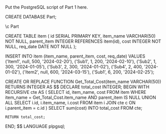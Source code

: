 Put the PostgreSQL script of Part 1 here.

CREATE DATABASE Part;


\c Part


CREATE TABLE item (
    id SERIAL PRIMARY KEY,
    item_name VARCHAR(50) NOT NULL,
    parent_item INTEGER REFERENCES item(id),
    cost INTEGER NOT NULL,
    req_date DATE NOT NULL
);


INSERT INTO item (item_name, parent_item, cost, req_date) VALUES
    ('Item1', null, 500, '2024-02-20'),
    ('Sub1', 1, 200, '2024-02-10'),
    ('Sub2', 1, 300, '2024-01-05'),
    ('Sub3', 2, 300, '2024-01-02'),
    ('Sub4', 2, 400, '2024-01-02'),
    ('Item2', null, 600, '2024-03-15'),
    ('Sub1', 6, 200, '2024-02-25');


CREATE OR REPLACE FUNCTION Get_Total_Cost(item_name VARCHAR(50))
RETURNS INTEGER AS $$
DECLARE
    total_cost INTEGER;
BEGIN
    WITH RECURSIVE cte AS (
        SELECT id, item_name, cost
        FROM item
        WHERE item_name = Get_Total_Cost.item_name
            AND parent_item IS NULL
        UNION ALL
        SELECT i.id, i.item_name, i.cost
        FROM item i
            JOIN cte c ON i.parent_item = c.id
    )
    SELECT sum(cost) INTO total_cost FROM cte;

    RETURN total_cost;
END;
$$ LANGUAGE plpgsql;